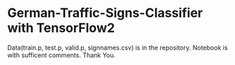 # German-Traffic-Signs-Classifier with TensorFlow2

Data(train.p, test.p, valid.p, signnames.csv) is in the repository.
Notebook is with sufficent comments.
Thank You.
